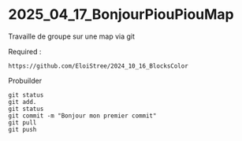 # 2025_04_17_BonjourPiouPiouMap
Travaille de groupe sur une map via git

Required :
```
https://github.com/EloiStree/2024_10_16_BlocksColor
```
Probuilder

```
git status
git add.
git status
git commit -m "Bonjour mon premier commit"
git pull
git push
```

